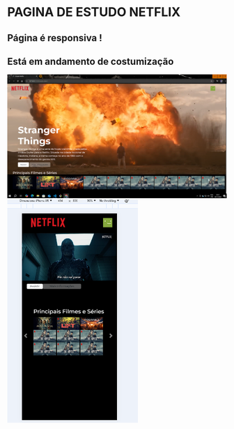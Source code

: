 <h1>PAGINA DE ESTUDO NETFLIX</h1>
<h2>Página é responsiva ! </h2>
<h2>Está em andamento de costumização</h2>

<img src=Readme-netflix.PNG width= 700px> <img src=readme-responsivo-netflix.PNG width= 300px>
